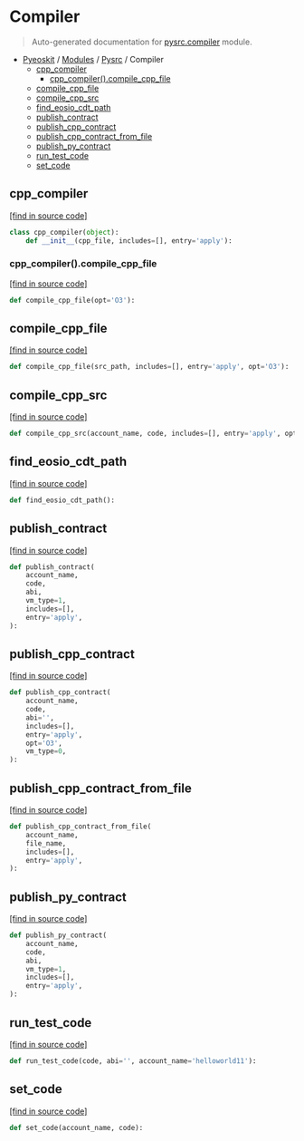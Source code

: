 # Compiler

> Auto-generated documentation for [pysrc.compiler](https://github.com/fullon-labs/pyflonkit/blob/master/pysrc/compiler.py) module.

- [Pyeoskit](../README.md#pyflonkit-index) / [Modules](../MODULES.md#pyflonkit-modules) / [Pysrc](index.md#pysrc) / Compiler
    - [cpp_compiler](#cpp_compiler)
        - [cpp_compiler().compile_cpp_file](#cpp_compilercompile_cpp_file)
    - [compile_cpp_file](#compile_cpp_file)
    - [compile_cpp_src](#compile_cpp_src)
    - [find_eosio_cdt_path](#find_eosio_cdt_path)
    - [publish_contract](#publish_contract)
    - [publish_cpp_contract](#publish_cpp_contract)
    - [publish_cpp_contract_from_file](#publish_cpp_contract_from_file)
    - [publish_py_contract](#publish_py_contract)
    - [run_test_code](#run_test_code)
    - [set_code](#set_code)

## cpp_compiler

[[find in source code]](https://github.com/fullon-labs/pyflonkit/blob/master/pysrc/compiler.py#L45)

```python
class cpp_compiler(object):
    def __init__(cpp_file, includes=[], entry='apply'):
```

### cpp_compiler().compile_cpp_file

[[find in source code]](https://github.com/fullon-labs/pyflonkit/blob/master/pysrc/compiler.py#L54)

```python
def compile_cpp_file(opt='O3'):
```

## compile_cpp_file

[[find in source code]](https://github.com/fullon-labs/pyflonkit/blob/master/pysrc/compiler.py#L142)

```python
def compile_cpp_file(src_path, includes=[], entry='apply', opt='O3'):
```

## compile_cpp_src

[[find in source code]](https://github.com/fullon-labs/pyflonkit/blob/master/pysrc/compiler.py#L146)

```python
def compile_cpp_src(account_name, code, includes=[], entry='apply', opt='O3'):
```

## find_eosio_cdt_path

[[find in source code]](https://github.com/fullon-labs/pyflonkit/blob/master/pysrc/compiler.py#L37)

```python
def find_eosio_cdt_path():
```

## publish_contract

[[find in source code]](https://github.com/fullon-labs/pyflonkit/blob/master/pysrc/compiler.py#L199)

```python
def publish_contract(
    account_name,
    code,
    abi,
    vm_type=1,
    includes=[],
    entry='apply',
):
```

## publish_cpp_contract

[[find in source code]](https://github.com/fullon-labs/pyflonkit/blob/master/pysrc/compiler.py#L177)

```python
def publish_cpp_contract(
    account_name,
    code,
    abi='',
    includes=[],
    entry='apply',
    opt='O3',
    vm_type=0,
):
```

## publish_cpp_contract_from_file

[[find in source code]](https://github.com/fullon-labs/pyflonkit/blob/master/pysrc/compiler.py#L162)

```python
def publish_cpp_contract_from_file(
    account_name,
    file_name,
    includes=[],
    entry='apply',
):
```

## publish_py_contract

[[find in source code]](https://github.com/fullon-labs/pyflonkit/blob/master/pysrc/compiler.py#L188)

```python
def publish_py_contract(
    account_name,
    code,
    abi,
    vm_type=1,
    includes=[],
    entry='apply',
):
```

## run_test_code

[[find in source code]](https://github.com/fullon-labs/pyflonkit/blob/master/pysrc/compiler.py#L10)

```python
def run_test_code(code, abi='', account_name='helloworld11'):
```

## set_code

[[find in source code]](https://github.com/fullon-labs/pyflonkit/blob/master/pysrc/compiler.py#L18)

```python
def set_code(account_name, code):
```
